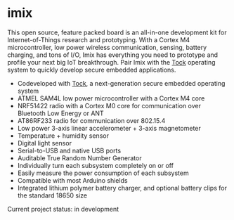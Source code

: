 # imix

This open source, feature packed board is an all-in-one development kit for Internet-of-Things research and prototyping. With a Cortex M4 microcontroller, low power wireless communication, sensing, battery charging, and tons of I/O, Imix has everything you need to prototype and profile your next big IoT breakthrough. Pair Imix with the [Tock](http://github.com/helena-project/tock) operating system to quickly develop secure embedded applications.

- Codeveloped with [Tock](http://github.com/helena-project/tock), a next-generation secure embedded operating system
- ATMEL SAM4L low power microcontroller with a Cortex M4 core
- NRF51422 radio with a Cortex M0 core for communication over Bluetooth Low Energy or ANT
- AT86RF233 radio for communication over 802.15.4
- Low power 3-axis linear accelerometer + 3-axis magnetometer
- Temperature + humidity sensor
- Digital light sensor
- Serial-to-USB and native USB ports
- Auditable True Random Number Generator
- Individually turn each subsystem completely on or off
- Easily measure the power consumption of each subsystem
- Compatible with most Arduino shields
- Integrated lithium polymer battery charger, and optional battery clips for the standard 18650 size

Current project status: in development
